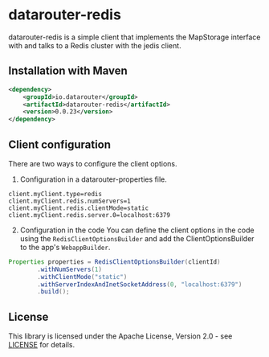 # datarouter-redis

datarouter-redis is a simple client that implements the MapStorage interface with and talks to a Redis cluster with
 the jedis client.

## Installation with Maven

```xml
<dependency>
	<groupId>io.datarouter</groupId>
	<artifactId>datarouter-redis</artifactId>
	<version>0.0.23</version>
</dependency>
```

## Client configuration

There are two ways to configure the client options. 

1. Configuration in a datarouter-properties file. 

```
client.myClient.type=redis
client.myClient.redis.numServers=1
client.myClient.redis.clientMode=static
client.myClient.redis.server.0=localhost:6379
```

2. Configuration in the code
You can define the client options in the code using the `RedisClientOptionsBuilder` and add the ClientOptionsBuilder to the app's `WebappBuilder`.

```java
Properties properties = RedisClientOptionsBuilder(clientId)
		.withNumServers(1)
		.withClientMode("static")
		.withServerIndexAndInetSocketAddress(0, "localhost:6379")
		.build();
```

## License

This library is licensed under the Apache License, Version 2.0 - see [LICENSE](../LICENSE) for details.
